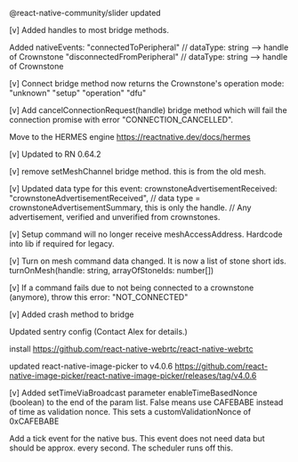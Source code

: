 @react-native-community/slider updated

[v] Added handles to most bridge methods.

Added nativeEvents:
"connectedToPeripheral"       // dataType: string --> handle of Crownstone
"disconnectedFromPeripheral"  // dataType: string --> handle of Crownstone

[v] Connect bridge method now returns the Crownstone's operation mode:
    "unknown"
    "setup"
    "operation"
    "dfu"


[v] Add cancelConnectionRequest(handle) bridge method which will fail the connection promise with error "CONNECTION_CANCELLED".

Move to the HERMES engine
https://reactnative.dev/docs/hermes

[v] Updated to RN 0.64.2

[v] remove setMeshChannel bridge method. this is from the old mesh.

[v] Updated data type for this event:
    crownstoneAdvertisementReceived: "crownstoneAdvertisementReceived",   // data type = crownstoneAdvertisementSummary, this is only the handle. // Any advertisement, verified and unverified from crownstones.
    
[v] Setup command will no longer receive meshAccessAddress. Hardcode into lib if required for legacy.

[v] Turn on mesh command data changed. It is now a list of stone short ids.
    turnOnMesh(handle: string, arrayOfStoneIds: number[])

[v] If a command fails due to not being connected to a crownstone (anymore), throw this error: "NOT_CONNECTED"

[v] Added crash method to bridge

Updated sentry config (Contact Alex for details.)

install https://github.com/react-native-webrtc/react-native-webrtc

updated react-native-image-picker to v4.0.6
https://github.com/react-native-image-picker/react-native-image-picker/releases/tag/v4.0.6

[v] Added setTimeViaBroadcast parameter enableTimeBasedNonce (boolean) to the end of the param list. False means use CAFEBABE instead of time as validation nonce.
    This sets a customValidationNonce of 0xCAFEBABE

Add a tick event for the native bus. This event does not need data but should be approx. every second. The scheduler runs off this.
